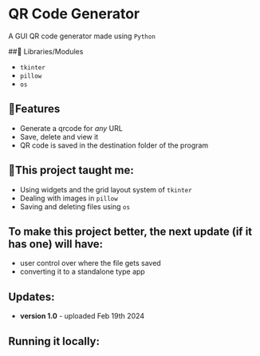 # QR Code Generator
 A GUI QR code generator made using `Python`
 
 ##📘 Libraries/Modules
  - `tkinter`
  - `pillow`
  - `os`

## 📃Features
 - Generate a qrcode for *any* URL
 - Save, delete and view it
 - QR code is saved in the destination folder of the program

## 🎯This project taught me:
 - Using widgets and the grid layout system of `tkinter`
 - Dealing with images in `pillow`
 - Saving and deleting files using `os`

## To make this project better, the next update (if it has one) will have:
 - user control over where the file gets saved
 - converting it to a standalone type app

## Updates:
 - **version 1.0** - uploaded Feb 19th 2024

## Running it locally:

